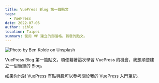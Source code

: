 ```yaml
---
title: VuePress Blog 第一篇貼文
tags:
  - VuePress
date: 2022-07-05
author: sihle
location: Taipei
summary: 使用 VP 建立的部落格，首發的貼文。
---
```


![Photo by Ben Kolde on Unsplash](https://images.unsplash.com/photo-1512486130939-2c4f79935e4f?ixlib=rb-1.2.1&ixid=MnwxMjA3fDB8MHxwaG90by1wYWdlfHx8fGVufDB8fHx8&auto=format&fit=crop&w=2680&q=80)

VuePress Blog 第一篇貼文，順便藉著這次學習 VuePress 的機會，我想順便建立一個簡單的 Blog。

如果你也對 VuePress 有點興趣可以參考關於我的 [VuePress 入門筆記](https://bugbug777.github.io/notebook/frontend/vuepress/vuepress_basic.html#%E7%B0%A1%E4%BB%8B-vuepress)。
